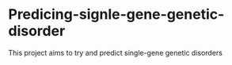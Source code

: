 # Predicing-signle-gene-genetic-disorder
This project aims to try and predict single-gene genetic disorders
